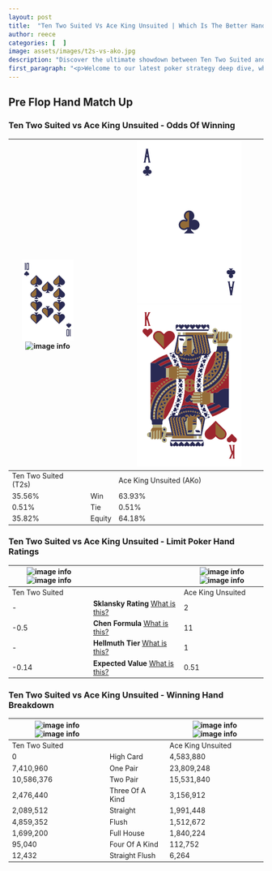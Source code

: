 ```yaml
---
layout: post
title:  "Ten Two Suited Vs Ace King Unsuited | Which Is The Better Hand In Poker? A Complete Guide"
author: reece
categories: [  ]
image: assets/images/t2s-vs-ako.jpg
description: "Discover the ultimate showdown between Ten Two Suited and Ace King Unsuited in poker! Uncover the odds, strategies, and scenarios where one hand triumphs over the other. Get ready to up your poker game with this thrilling analysis."
first_paragraph: "<p>Welcome to our latest poker strategy deep dive, where we're pitting two distinct hands against each other in a high-stakes showdown: Ten Two Suited vs Ace King Unsuited.</p><p>In the dynamic world of poker, every decision counts, and knowing which hand holds the upper hand is key to your success at the table.</p><p>In this article, we'll dissect these two hands, explore the scenarios where one dominates the other, and equip you with the knowledge to make strategic choices that can tip the odds in your favor.</p><p>Get ready to unravel the intriguing dynamics of these poker hands and elevate your game to new heights.</p>"
---
```




[comment]: # (sp0)

## Pre Flop Hand Match Up

<div class="table hand-ratings" markdown="1"> 



### Ten Two Suited vs Ace King Unsuited - Odds Of Winning


    
| ![image info](assets/images/hand1/t.png) ![image info](assets/images/hand1/2s.png) |  | ![image info](assets/images/hand2/a.png) ![image info](assets/images/hand2/ko.png) |
| -------- | -------- | -------- |
| Ten Two Suited (T2s) |  | Ace King Unsuited (AKo) |
| 35.56% | Win | 63.93% |
| 0.51% | Tie | 0.51% |
| 35.82% | Equity | 64.18% |




[comment]: # (sp1)



### Ten Two Suited vs Ace King Unsuited - Limit Poker Hand Ratings


    
| ![image info](https://www.riverpairs.com/assets/images/hand1/t.png) ![image info](https://www.riverpairs.com/assets/images/hand1/2s.png) |  | ![image info](https://www.riverpairs.com/assets/images/hand2/a.png) ![image info](https://www.riverpairs.com/assets/images/hand2/ko.png) |
| -------- | -------- | -------- |
| Ten Two Suited |  | Ace King Unsuited |
| - | **Sklansky Rating** [What is this?](/sklansky-rating-explained) | 2 |
| -0.5 | **Chen Formula** [What is this?](/chen-formula-explained) | 11 |
| - | **Hellmuth Tier** [What is this?](/Hellmuth-tier-explained) | 1 |
| -0.14 | **Expected Value** [What is this?](/expected-value-explained) | 0.51 |




[comment]: # (sp2)



### Ten Two Suited vs Ace King Unsuited - Winning Hand Breakdown


    
| ![image info](https://www.riverpairs.com/assets/images/hand1/t.png) ![image info](https://www.riverpairs.com/assets/images/hand1/2s.png) |  | ![image info](https://www.riverpairs.com/assets/images/hand2/a.png) ![image info](https://www.riverpairs.com/assets/images/hand2/ko.png) |
| -------- | -------- | -------- |
| Ten Two Suited |  | Ace King Unsuited |
| 0 | High Card | 4,583,880 |
| 7,410,960 | One Pair | 23,809,248 |
| 10,586,376 | Two Pair | 15,531,840 |
| 2,476,440 | Three Of A Kind | 3,156,912 |
| 2,089,512 | Straight | 1,991,448 |
| 4,859,352 | Flush | 1,512,672 |
| 1,699,200 | Full House | 1,840,224 |
| 95,040 | Four Of A Kind | 112,752 |
| 12,432 | Straight Flush | 6,264 |




[comment]: # (sp3)



</div>

[comment]: # (sp4)



[comment]: # (sp5)

